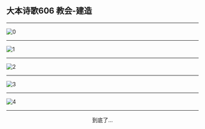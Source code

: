 
## 大本诗歌606 教会-建造
        
<div id="aplayer0"></div>

---

<img alt="0" data-original="/data/d0606/0.png">

---

<img alt="1" data-original="/data/d0606/1.png">

---

<img alt="2" data-original="/data/d0606/2.png">

---

<img alt="3" data-original="/data/d0606/3.png">

---

<img alt="4" data-original="/data/d0606/4.png">

---

<p style="text-align: center">到底了...</p>

<script src="/js/dist-view.js"></script>

<script>
MAIN.id = 'd0606';
        
const ap0 = new APlayer({
    container: document.getElementById('aplayer0'),
    volume: 1,
    loop: 'none',
    preload: 'none',
    audio: [{
        name: '大本诗歌606.mp3',
        artist: '大本诗歌',
        url: 'https://res.wx.qq.com/voice/getvoice?mediaid=MzI0NTk3MDM5M18yMjQ3NDk1MjIx',
        cover: '/favicon'
    }]
});
</script>
